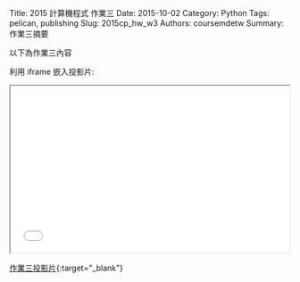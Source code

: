 Title: 2015 計算機程式 作業三
Date: 2015-10-02
Category: Python
Tags: pelican, publishing
Slug: 2015cp_hw_w3
Authors: coursemdetw
Summary: 作業三摘要

以下為作業三內容

利用 iframe 嵌入投影片:

<iframe src="40423229_cp_w3_p.html" width="500" height="300"></iframe>

[作業三投影片](40423229_cp_w3_p.html){:target="_blank"}

